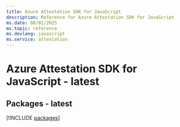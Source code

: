 ```yaml
---
title: Azure Attestation SDK for JavaScript
description: Reference for Azure Attestation SDK for JavaScript
ms.date: 08/01/2025
ms.topic: reference
ms.devlang: javascript
ms.service: attestation
---
```

# Azure Attestation SDK for JavaScript - latest
## Packages - latest
[!INCLUDE [packages](attestation-index.md)]